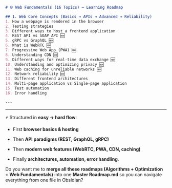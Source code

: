 
```markdown
# 🌐 Web Fundamentals (16 Topics) – Learning Roadmap

## 1. Web Core Concepts (Basics → APIs → Advanced → Reliability)
1. How a webpage is rendered in the browser  
2. Testing strategies  
3. Different ways to host a frontend application  
4. REST API vs SOAP API 🆕  
5. gRPC vs GraphQL 🆕  
6. What is WebRTC 🆕  
7. Progressive Web App (PWA) 🆕  
8. Understanding CDN 🆕  
9. Different ways for real-time data exchange 🆕  
10. Understanding and optimizing privacy 🆕  
11. Web caching for unreliable networks 🆕  
12. Network reliability 🆕  
13. Different frontend architectures  
14. Multi-page application vs Single-page application  
15. Test automation  
16. Error handling  

---
```

---

⚡ Structured in **easy → hard flow**:

- First **browser basics & hosting**
    
- Then **API paradigms (REST, GraphQL, gRPC)**
    
- Then **modern web features (WebRTC, PWA, CDN, caching)**
    
- Finally **architectures, automation, error handling**.
    

Do you want me to **merge all these roadmaps (Algorithms + Optimization + Web Fundamentals)** into one **Master Roadmap.md** so you can navigate everything from one file in Obsidian?